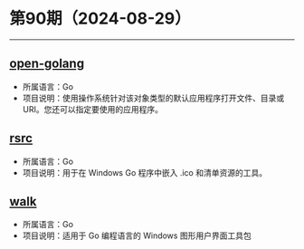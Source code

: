 # 第90期（2024-08-29）

---
## [open-golang](https://github.com/skratchdot/open-golang)
- 所属语言：Go
- 项目说明：使用操作系统针对该对象类型的默认应用程序打开文件、目录或 URI。您还可以指定要使用的应用程序。

## [rsrc](https://github.com/akavel/rsrc)
- 所属语言：Go
- 项目说明：用于在 Windows Go 程序中嵌入 .ico 和清单资源的工具。

## [walk](https://github.com/lxn/walk)
- 所属语言：Go
- 项目说明：适用于 Go 编程语言的 Windows 图形用户界面工具包
